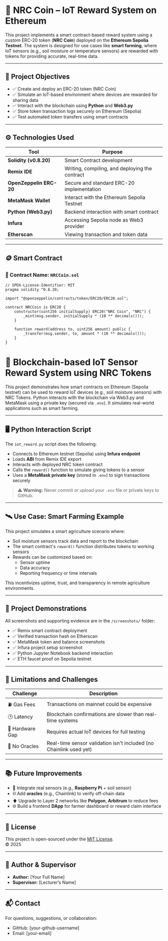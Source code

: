 # 🌱 NRC Coin – IoT Reward System on Ethereum

This project implements a smart contract-based reward system using a custom ERC-20 token (**NRC Coin**) deployed on the **Ethereum Sepolia Testnet**. The system is designed for use cases like **smart farming**, where IoT sensors (e.g., soil moisture or temperature sensors) are rewarded with tokens for providing accurate, real-time data.

---

## 📌 Project Objectives

- ✅ Create and deploy an ERC-20 token (NRC Coin)
- ✅ Simulate an IoT-based environment where devices are rewarded for sharing data
- ✅ Interact with the blockchain using **Python** and **Web3.py**
- ✅ Store token transaction logs securely on Ethereum (Sepolia)
- ✅ Test automated token transfers using smart contracts

---

## ⚙️ Technologies Used

| Tool | Purpose |
|------|---------|
| **Solidity (v0.8.20)** | Smart Contract development |
| **Remix IDE** | Writing, compiling, and deploying the contract |
| **OpenZeppelin ERC-20** | Secure and standard ERC-20 implementation |
| **MetaMask Wallet** | Interact with the Ethereum Sepolia Testnet |
| **Python (Web3.py)** | Backend interaction with smart contract |
| **Infura** | Accessing Sepolia node as Web3 provider |
| **Etherscan** | Viewing transaction and token data |

---

## 🪙 Smart Contract

### 📄 Contract Name: `NRCCoin.sol`

```solidity
// SPDX-License-Identifier: MIT
pragma solidity ^0.8.20;

import "@openzeppelin/contracts/token/ERC20/ERC20.sol";

contract NRCCoin is ERC20 {
    constructor(uint256 initialSupply) ERC20("NRC Coin", "NRC") {
        _mint(msg.sender, initialSupply * (10 ** decimals()));
    }

    function reward(address to, uint256 amount) public {
        _transfer(msg.sender, to, amount * (10 ** decimals()));
    }
}
```

# 🌾 Blockchain-based IoT Sensor Reward System using NRC Tokens

This project demonstrates how smart contracts on Ethereum (Sepolia testnet) can be used to reward IoT devices (e.g., soil moisture sensors) with NRC Tokens. Python interacts with the blockchain via Web3.py and MetaMask using a private key (secured via `.env`). It simulates real-world applications such as smart farming.

---

## 🖥️ Python Interaction Script

The `iot_reward.py` script does the following:

- Connects to Ethereum testnet (Sepolia) using **Infura endpoint**
- Loads **ABI** from Remix IDE export
- Interacts with deployed NRC token contract
- Calls the `reward()` function to simulate giving tokens to a sensor
- Uses a **MetaMask private key** (stored in `.env`) to sign transactions securely

> ⚠️ **Warning:** Never commit or upload your `.env` file or private keys to GitHub.

---

## 🛰️ Use Case: Smart Farming Example

This project simulates a smart agriculture scenario where:

- Soil moisture sensors track data and report to the blockchain
- The smart contract's `reward()` function distributes tokens to working sensors
- Rewards can be customized based on:
  - Sensor uptime
  - Data accuracy
  - Reporting frequency or time intervals

This incentivizes uptime, trust, and transparency in remote agriculture environments.

---

## 📸 Project Demonstrations

All screenshots and supporting evidence are in the `/screenshots/` folder:

- ✅ Remix smart contract deployment
- ✅ Verified transaction hash on Etherscan
- ✅ MetaMask token and balance screenshots
- ✅ Infura project setup screenshot
- ✅ Python Jupyter Notebook backend interaction
- ✅ ETH faucet proof on Sepolia testnet

---

## 🚧 Limitations and Challenges

| Challenge | Description |
|----------|-------------|
| ⛽ Gas Fees | Transactions on mainnet could be expensive |
| 🕒 Latency | Blockchain confirmations are slower than real-time systems |
| 🧱 Hardware Gap | Requires actual IoT devices for full testing |
| 📡 No Oracles | Real-time sensor validation isn't included (no Chainlink used yet) |

---

## 📚 Future Improvements

- 🔌 Integrate real sensors (e.g., **Raspberry Pi** + soil sensor)
- ⛓️ Add **oracles** (e.g., Chainlink) to verify off-chain data
- ⬆️ Upgrade to Layer 2 networks like **Polygon**, **Arbitrum** to reduce fees
- 🌐 Build a frontend **DApp** for farmer dashboard or reward claim interface

---

## 📄 License

This project is open-sourced under the [MIT License](https://opensource.org/licenses/MIT).  
© 2025

---

## 🙋 Author & Supervisor

- **Author:** [Your Full Name]  
- **Supervisor:** [Lecturer’s Name]

---

## 📬 Contact

For questions, suggestions, or collaboration:

- GitHub: [your-github-username]  
- Email: [your-email]



